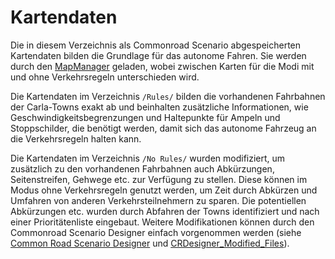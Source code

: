 # Kartendaten

Die in diesem Verzeichnis als Commonroad Scenario abgespeicherten Kartendaten bilden die Grundlage für das autonome Fahren. Sie werden durch den [MapManager](./paf_ros/paf_planning/src/classes/MapManager.py) geladen, wobei zwischen Karten für die Modi mit und ohne Verkehrsregeln unterschieden wird.

Die Kartendaten im Verzeichnis `/Rules/` bilden die vorhandenen Fahrbahnen der Carla-Towns exakt ab und beinhalten zusätzliche Informationen, wie Geschwindigkeitsbegrenzungen und Haltepunkte für Ampeln und Stoppschilder, die benötigt werden, damit sich das autonome Fahrzeug an die Verkehrsregeln halten kann.

Die Kartendaten im Verzeichnis `/No Rules/` wurden modifiziert, um zusätzlich zu den vorhandenen Fahrbahnen auch Abkürzungen, Seitenstreifen, Gehwege etc. zur Verfügung zu stellen. Diese können im Modus ohne Verkehrsregeln genutzt werden, um Zeit durch Abkürzen und Umfahren von anderen Verkehrsteilnehmern zu sparen. Die potentiellen Abkürzungen etc. wurden durch Abfahren der Towns identifiziert und nach einer Prioritätenliste eingebaut. Weitere Modifikationen können durch den Commonroad Scenario Designer einfach vorgenommen werden (siehe [Common Road Scenario Designer](https://commonroad.in.tum.de/scenario-designer) und [CRDesigner_Modified_Files](./CRDesigner_Modified_Files)).
